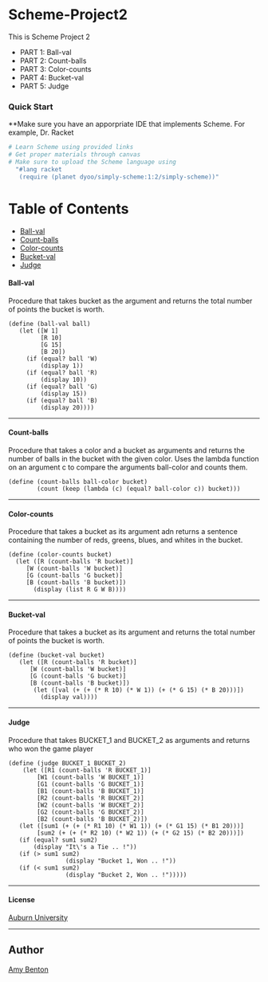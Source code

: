 # Scheme-Project2
This is Scheme Project 2 
* PART 1: Ball-val
* PART 2: Count-balls
* PART 3: Color-counts
* PART 4: Bucket-val
* PART 5: Judge 
### Quick Start 
**Make sure you have an apporpriate IDE that implements Scheme. For example, Dr. Racket
````bash 
# Learn Scheme using provided links
# Get proper materials through canvas 
# Make sure to upload the Scheme language using 
  "#lang racket
   (require (planet dyoo/simply-scheme:1:2/simply-scheme))"
````
# Table of Contents 

* [Ball-val](#Ball-val)
* [Count-balls](#Count-balls)
* [Color-counts](#Color-counts)
* [Bucket-val](#Bucket-val)
* [Judge](#Judge)

#### Ball-val

Procedure that takes bucket as the argument and returns the total number of points the bucket is worth. 
```
(define (ball-val ball)
   (let ([W 1]
         [R 10]
         [G 15]
         [B 20])
     (if (equal? ball 'W)
         (display 1))
     (if (equal? ball 'R)
         (display 10))
     (if (equal? ball 'G)
         (display 15))
     (if (equal? ball 'B)
         (display 20))))
```
___

#### Count-balls 
Procedure that takes a color and a bucket as arguments and returns the number of balls in the bucket with the given color. 
Uses the lambda function on an argument c to compare the arguments ball-color and counts them.
```
(define (count-balls ball-color bucket)
        (count (keep (lambda (c) (equal? ball-color c)) bucket)))

```
___

#### Color-counts
Procedure that takes a bucket as its argument adn returns a sentence containing the number of reds, greens, blues, and whites in the bucket. 
```
(define (color-counts bucket)
  (let ([R (count-balls 'R bucket)]
     [W (count-balls 'W bucket)]
     [G (count-balls 'G bucket)]
     [B (count-balls 'B bucket)])
       (display (list R G W B))))
```
___

#### Bucket-val
Procedure that takes a bucket as its argument and returns the total number of points the bucket is worth. 
```
(define (bucket-val bucket)
   (let ([R (count-balls 'R bucket)]
      [W (count-balls 'W bucket)]
      [G (count-balls 'G bucket)]
      [B (count-balls 'B bucket)])
       (let ([val (+ (+ (* R 10) (* W 1)) (+ (* G 15) (* B 20)))])
         (display val))))
```
___

#### Judge 
Procedure that takes BUCKET_1 and BUCKET_2 as arguments and returns who won the game player
```
(define (judge BUCKET_1 BUCKET_2)
    (let ([R1 (count-balls 'R BUCKET_1)]
        [W1 (count-balls 'W BUCKET_1)]
        [G1 (count-balls 'G BUCKET_1)]
        [B1 (count-balls 'B BUCKET_1)]
        [R2 (count-balls 'R BUCKET_2)]
        [W2 (count-balls 'W BUCKET_2)]
        [G2 (count-balls 'G BUCKET_2)]
        [B2 (count-balls 'B BUCKET_2)])
   (let ([sum1 (+ (+ (* R1 10) (* W1 1)) (+ (* G1 15) (* B1 20)))]
        [sum2 (+ (+ (* R2 10) (* W2 1)) (+ (* G2 15) (* B2 20)))])
   (if (equal? sum1 sum2)
       (display "It\'s a Tie .. !"))
   (if (> sum1 sum2)
                (display "Bucket 1, Won .. !"))
   (if (< sum1 sum2)
                (display "Bucket 2, Won .. !")))))

```
___

#### License 
  [Auburn University](/LICENSE)
  
___

## Author
  [Amy Benton](/LICENSE)
